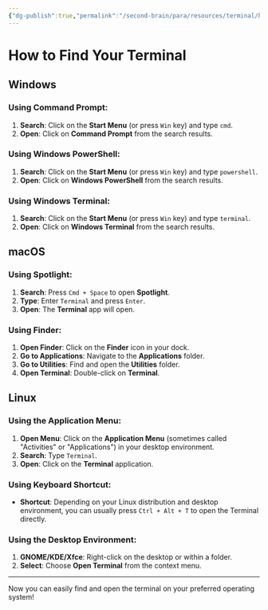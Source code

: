 ```yaml
---
{"dg-publish":true,"permalink":"/second-brain/para/resources/terminal/how-to-find-your-terminal/","noteIcon":"","updated":"2024-08-20T13:32:34.773-07:00"}
---
```


# How to Find Your Terminal

## Windows

### Using Command Prompt:
1. **Search**: Click on the **Start Menu** (or press `Win` key) and type `cmd`.
2. **Open**: Click on **Command Prompt** from the search results.

### Using Windows PowerShell:
1. **Search**: Click on the **Start Menu** (or press `Win` key) and type `powershell`.
2. **Open**: Click on **Windows PowerShell** from the search results.

### Using Windows Terminal:
1. **Search**: Click on the **Start Menu** (or press `Win` key) and type `terminal`.
2. **Open**: Click on **Windows Terminal** from the search results.

## macOS

### Using Spotlight:
1. **Search**: Press `Cmd + Space` to open **Spotlight**.
2. **Type**: Enter `Terminal` and press `Enter`.
3. **Open**: The **Terminal** app will open.

### Using Finder:
1. **Open Finder**: Click on the **Finder** icon in your dock.
2. **Go to Applications**: Navigate to the **Applications** folder.
3. **Go to Utilities**: Find and open the **Utilities** folder.
4. **Open Terminal**: Double-click on **Terminal**.

## Linux

### Using the Application Menu:
1. **Open Menu**: Click on the **Application Menu** (sometimes called "Activities" or "Applications") in your desktop environment.
2. **Search**: Type `Terminal`.
3. **Open**: Click on the **Terminal** application.

### Using Keyboard Shortcut:
- **Shortcut**: Depending on your Linux distribution and desktop environment, you can usually press `Ctrl + Alt + T` to open the Terminal directly.

### Using the Desktop Environment:
1. **GNOME/KDE/Xfce**: Right-click on the desktop or within a folder.
2. **Select**: Choose **Open Terminal** from the context menu.

---

Now you can easily find and open the terminal on your preferred operating system!